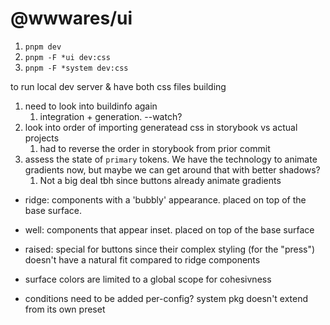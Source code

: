 # @wwwares/ui

1. `pnpm dev`
2. `pnpm -F *ui dev:css`
2. `pnpm -F *system dev:css`

to run local dev server & have both css files building

1. need to look into buildinfo again
   1. integration + generation. --watch?
2. look into order of importing generatead css in storybook vs actual projects
   1. had to reverse the order in storybook from prior commit
3. assess the state of `primary` tokens. We have the technology to animate gradients now, but maybe we can get around that with better shadows?
   1. Not a big deal tbh since buttons already animate gradients


- ridge: components with a 'bubbly' appearance. placed on top of the base surface.
- well: components that appear inset. placed on top of the base surface
- raised: special for buttons since their complex styling (for the "press") doesn't have a natural fit compared to ridge components
- surface colors are limited to a global scope for cohesivness

- conditions need to be added per-config? system pkg doesn't extend from its own preset
